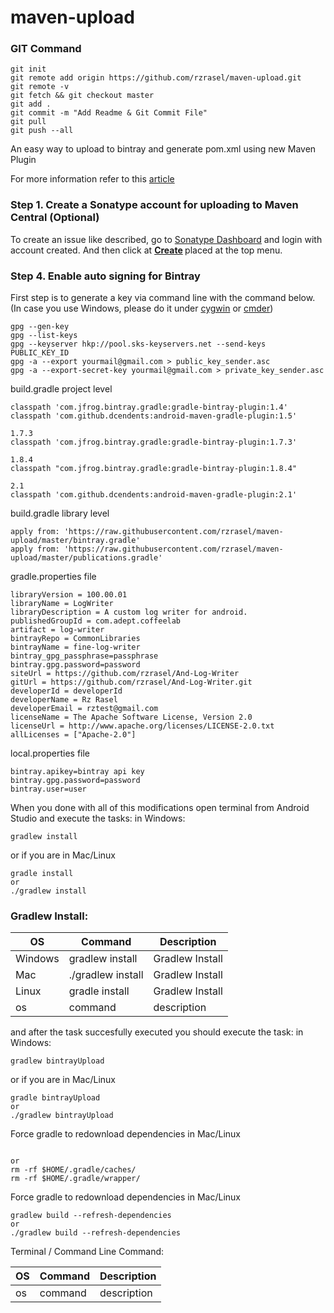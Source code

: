 # maven-upload

### GIT Command
```git_command
git init
git remote add origin https://github.com/rzrasel/maven-upload.git
git remote -v
git fetch && git checkout master
git add .
git commit -m "Add Readme & Git Commit File"
git pull
git push --all
```

An easy way to upload to bintray and generate pom.xml using new Maven Plugin

For more information refer to this [article](https://medium.com/@kostasdrakonakis/how-to-distribute-your-own-android-library-through-jitpack-or-jcenter-and-maven-central-from-174c356e818a)

### Step 1. Create a Sonatype account for uploading to Maven Central (Optional)
To create an issue like described, go to <a href="https://issues.sonatype.org/secure/Dashboard.jspa" data-href="https://issues.sonatype.org/secure/Dashboard.jspa" class="markup--anchor markup--p-anchor" rel="nofollow noopener" target="_blank">Sonatype Dashboard</a> and login with account created. And then click at <a href="https://issues.sonatype.org/secure/CreateIssue.jspa?issuetype=21&amp;pid=10134" data-href="https://issues.sonatype.org/secure/CreateIssue.jspa?issuetype=21&amp;pid=10134" class="markup--anchor markup--p-anchor" rel="nofollow noopener" target="_blank"><strong class="markup--strong markup--p-strong">Create</strong></a><strong class="markup--strong markup--p-strong"> </strong>placed at the top menu.

### Step 4. Enable auto signing for Bintray
First step is to generate a key via command line with the command below. (In case you use Windows, please do it under <a href="https://www.cygwin.com/" data-href="https://www.cygwin.com/" class="markup--anchor markup--p-anchor" rel="nofollow noopener" target="_blank">cygwin</a> or <a href="http://cmder.net/" data-href="http://cmder.net/" class="markup--anchor markup--p-anchor" rel="nofollow noopener" target="_blank">cmder</a>)
```enable_auto_signing_for_bintray
gpg --gen-key
gpg --list-keys
gpg --keyserver hkp://pool.sks-keyservers.net --send-keys PUBLIC_KEY_ID
gpg -a --export yourmail@gmail.com > public_key_sender.asc
gpg -a --export-secret-key yourmail@gmail.com > private_key_sender.asc
```

build.gradle project level
```build_gradle_project
classpath 'com.jfrog.bintray.gradle:gradle-bintray-plugin:1.4'
classpath 'com.github.dcendents:android-maven-gradle-plugin:1.5'

1.7.3
classpath 'com.jfrog.bintray.gradle:gradle-bintray-plugin:1.7.3'

1.8.4
classpath "com.jfrog.bintray.gradle:gradle-bintray-plugin:1.8.4"

2.1
classpath 'com.github.dcendents:android-maven-gradle-plugin:2.1'
```

build.gradle library level
```build_gradle_lib
apply from: 'https://raw.githubusercontent.com/rzrasel/maven-upload/master/bintray.gradle'
apply from: 'https://raw.githubusercontent.com/rzrasel/maven-upload/master/publications.gradle'
```

gradle.properties file
```gradle_properties
libraryVersion = 100.00.01
libraryName = LogWriter
libraryDescription = A custom log writer for android.
publishedGroupId = com.adept.coffeelab
artifact = log-writer
bintrayRepo = CommonLibraries
bintrayName = fine-log-writer
bintray_gpg_passphrase=passphrase
bintray.gpg.password=password
siteUrl = https://github.com/rzrasel/And-Log-Writer
gitUrl = https://github.com/rzrasel/And-Log-Writer.git
developerId = developerId
developerName = Rz Rasel
developerEmail = rztest@gmail.com
licenseName = The Apache Software License, Version 2.0
licenseUrl = http://www.apache.org/licenses/LICENSE-2.0.txt
allLicenses = ["Apache-2.0"]
```

local.properties file
```local_properties
bintray.apikey=bintray api key
bintray.gpg.password=password
bintray.user=user
```

When you done with all of this modifications open terminal from Android Studio and execute the tasks:
in Windows:
```
gradlew install
```
or if you are in Mac/Linux
```
gradle install
or
./gradlew install
```

### Gradlew Install:

| OS | Command | Description |
| -- | ------- | ----------- |
| Windows | gradlew install | Gradlew Install |
| Mac | ./gradlew install | Gradlew Install |
| Linux | gradle install | Gradlew Install |
| os | command | description |

and after the task succesfully executed you should execute the task:
in Windows:
```
gradlew bintrayUpload
```
or if you are in Mac/Linux
```
gradle bintrayUpload
or
./gradlew bintrayUpload
```
Force gradle to redownload dependencies in Mac/Linux
```

or
rm -rf $HOME/.gradle/caches/
rm -rf $HOME/.gradle/wrapper/
```
Force gradle to redownload dependencies in Mac/Linux
```
gradlew build --refresh-dependencies
or
./gradlew build --refresh-dependencies
```

Terminal / Command Line Command:

| OS | Command | Description |
| -- | ------- | ----------- |
| os | command | description |





